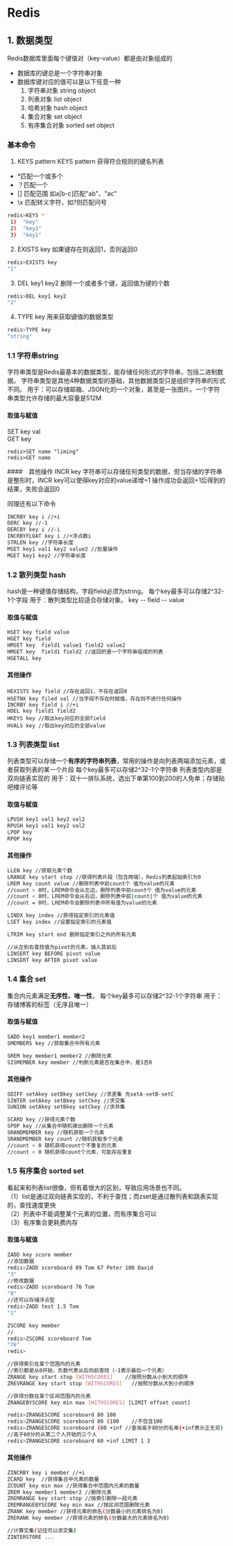# Redis

## 1. 数据类型
Redis数据库里面每个键值对（key-value）都是由对象组成的  
- 数据库的键总是一个字符串对象
- 数据库键对应的值可以是以下任意一种
    1. 字符串对象 string object
    2. 列表对象 list object
    3. 哈希对象 hash object
    4. 集合对象 set object
    5. 有序集合对象 sorted set object

### 基本命令
1. KEYS pattern
KEYS pattern 获得符合规则的键名列表
- *匹配一个或多个
-  ？匹配一个
- [] 匹配范围 如a[b-c]匹配"ab"、"ac"
- \x 匹配转义字符，如\?则匹配问号 
```bash
redis>KEYS *
 1)  "key"
 2)  "key2"
 3)  "key1"
```

2. EXISTS key
如果键存在则返回1，否则返回0
```bash
redis>EXISTS key
"1"
```

3. DEL key1 key2
删除一个或者多个键，返回值为键的个数
```bash
redis>DEL key1 key2
"2"
```

4. TYPE key
用来获取键值的数据类型
```bash
redis>TYPE key
"string"
```

### 1.1 字符串string
字符串类型是Redis最基本的数据类型，能存储任何形式的字符串，包括二进制数据。
字符串类型是其他4种数据类型的基础，其他数据类型只是组织字符串的形式不同。
用于：可以存储邮箱、JSON化的一个对象，甚至是一张图片。一个字符串类型允许存储的最大容量是512M  

#### 取值与赋值
SET key val  
GET key

```
redis>SET name "liming"
redis>GET name
```

####　其他操作
INCR key
字符串可以存储任何类型的数据，但当存储的字符串是整形时，INCR key可以使得key对应的value递增+1
操作成功会返回+1后得到的结果，失败会返回0

同理还有以下命令
```bash
INCRBY key i //+i
DERC key //-1
DERCBY key i //-i
INCRBYFLOAT key i //+浮点数i
STRLEN key //字符串长度
MSET key1 val1 key2 value2 //批量操作
MGET key1 key2 //字符串长度
```

### 1.2 散列类型 hash
hash是一种键值存储结构，字段field必须为string。
每个key最多可以存储2^32-1个字段
用于：散列类型比较适合存储对象。
key -- field -- value

#### 取值与赋值
```bash
HSET key field value
HGET key field
HMSET key  field1 value1 field2 value2
HMGET key  field1 field2 //返回的是一个字符串组成的列表
HGETALL key
```

#### 其他操作
```
HEXISTS key field //存在返回1，不存在返回0
HSETNX key filed val //当字段不存在时赋值，存在则不进行任何操作
INCRBY key field i //+i
HDEL key field1 field2
HKEYS key //取出key对应的全部field
HVALS key //取出key对应的全部value
```

### 1.3 列表类型 list
列表类型可以存储一个**有序的字符串列表**，常用的操作是向列表两端添加元素，或者获取列表的某一个片段
每个key最多可以存储2^32-1个字符串
列表类型内部是双向链表实现的
用于：双十一排队系统，选出下单第100到200的人免单；存储贴吧楼评论等

#### 取值与赋值
```bash
LPUSH key1 val1 key2 val2
RPUSH key1 val1 key2 val2
LPOP key
RPOP key
```
#### 其他操作
```bash
LLEN key //获取元素个数
LRANGE key start stop //获得列表片段（包含两端），Redis列表起始索引为0
LREM key count value //删除列表中前count个 值为value的元素
//count > 0时，LREM命令会从左边，删除列表中前count个 值为value的元素
//count < 0时，LREM命令会从右边，删除列表中前|count|个 值为value的元素
//count = 0时，LREM命令会删除列表中所有值为value的元素
```
```bash
LINDX key index //获得指定索引的元素值
LSET key index //设置指定索引的元素值
```
```bash
LTRIM key start end 删除指定索引之外的所有元素
```
```bash
//从左到右查找值为pivot的元素，插入其前后
LINSERT key BEFORE pivot value
LINSERT key AFTER pivot value
```

### 1.4 集合 set

集合内元素满足**无序性、唯一性**，
每个key最多可以存储2^32-1个字符串
用于：存储博客的标签（无序且唯一）

#### 取值与赋值
```bash
SADD key1 member1 member2
SMEMBERS key //获取集合中所有元素
```
```bash
SREM key member1 member2 //删除元素
SISMEMBER key member //判断元素是否在集合中，是1否0
```

#### 其他操作
```bash
SDIFF setAkey setBkey setCkey //求差集 先setA-setB-setC
SINTER setAkey setBkey setCkey //求交集
SUNION setAkey setBkey setCkey //求并集
```

```bash
SCARD key //获得元素个数
SPOP key //从集合中随机弹出删除一个元素
SRANDMEMBER key //随机获取一个元素
SRANDMEMBER key count //随机获取多个元素
//count > 0 随机获得count个不重复的元素
//count < 0 随机获得count个元素，可能存在重复
```


### 1.5 有序集合 sorted set

看起来和列表list很像，但有着很大的区别，导致应用场景也不同。  
（1）list是通过双向链表实现的，不利于查找；而zset是通过散列表和跳表实现的，查找速度更快  
（2）列表中不能调整某个元素的位置，而有序集合可以  
（3）有序集合更耗费内存  

#### 取值与赋值
```bash
ZADD key score member
//添加数据
redis>ZADD scoreboard 89 Tom 67 Peter 100 David
"3"
//修改数据
redis>ZADD scoreboard 76 Tom
"0"
//还可以存储浮点型
redis>ZADD test 1.5 Tom
"1"
```
```bash
ZSCORE key member
//
redis>ZSCORE scoreboard Tom
"76"
redis>
```
```bash
//获得索引在某个范围内的元素 
//索引都是从0开始，负数代表从后向前查找（-1表示最后一个元素）
ZRANGE key start stop [WITHSCORES]    //按照分数从小到大的顺序
ZREVRANGE key start stop [WITHSCORES]   //按照分数从大到小的顺序
```
```bash
//获得分数在某个区间范围内的元素
ZRANGEBYSCORE key min max [WITHSCORES] [LIMIT offset count]

redis>ZRANGESCORE scoreboard 80 100 
redis>ZRANGESCORE scoreboard 80 (100    //不包含100
redis>ZRANGESCORE scoreboard (80 +inf //查询高于80分的名单(+inf表示正无穷)
//高于60分的从第二个人开始的三个人
redis>ZRANGESCORE scoreboard 60 +inf LIMIT 1 3 
```

#### 其他操作

```bash
ZINCRBY key i member //+i
ZCARD key  //获得集合中元素的数量
ZCOUNT key min max //获得集合中范围内元素的数量
ZREM key member1 member2 //删除元素
ZREMRANGE key start stop //按索引删除一段元素
ZREMRANGEBYSCORE key min max //按区间范围删除元素
ZRANK key member //获得元素的排名(分数最小的元素排名为0)
ZRERANK key member //获得元素的排名(分数最大的元素排名为0)
```
```bash
//计算交集(记住可以求交集)
ZINTERSTORE ...
```